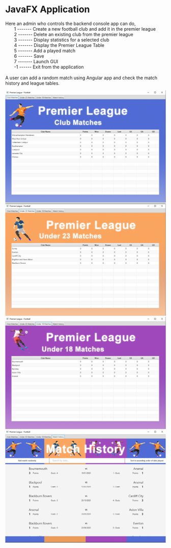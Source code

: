 # JavaFX Application

Here an admin who controls the backend console app can do,</br>
&nbsp;&nbsp;&nbsp;&nbsp;&nbsp;&nbsp; 1  ------- Create a new football club and add it in the premier league </br>
&nbsp;&nbsp;&nbsp;&nbsp;&nbsp;&nbsp; 2  ------- Delete an existing club from the premier league </br>
&nbsp;&nbsp;&nbsp;&nbsp;&nbsp;&nbsp; 3  ------- Display statistics for a selected club </br>
&nbsp;&nbsp;&nbsp;&nbsp;&nbsp;&nbsp; 4  ------- Display the Premier League Table </br>
&nbsp;&nbsp;&nbsp;&nbsp;&nbsp;&nbsp; 5  ------- Add a played match </br>
&nbsp;&nbsp;&nbsp;&nbsp;&nbsp;&nbsp; 6  ------- Save </br>
&nbsp;&nbsp;&nbsp;&nbsp;&nbsp;&nbsp; 7  ------- Launch GUI </br>
&nbsp;&nbsp;&nbsp;&nbsp;&nbsp;&nbsp; -1  ------ Exit from the application </br>
         </br>
A user can add a random match using Angular app and check the match history and league tables.

![club_teams_screenshot](javafx/ss/club-teams.png?raw=true "Club Teams Page")
![university_teams_screenshot](javafx/ss/uni-teams.png?raw=true "University Teams Page")
![school_teams_screenshot](javafx/ss/school-teams.png?raw=true "School Teams Page")
![history_screenshot](javafx/ss/history.png?raw=true "history Page")
